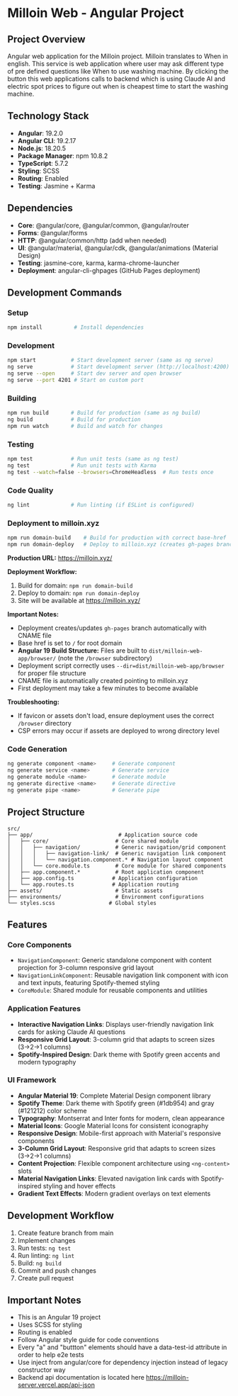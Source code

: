 # Milloin Web - Angular Project

## Project Overview
Angular web application for the Milloin project. Milloin translates to When in english. This service is web application where user may ask different type of pre defined questions like When to use washing machine. By clicking the button this web applications calls to backend which is using Claude AI and electric spot prices to figure out when is cheapest time to start the washing machine.

## Technology Stack
- **Angular**: 19.2.0
- **Angular CLI**: 19.2.17
- **Node.js**: 18.20.5
- **Package Manager**: npm 10.8.2
- **TypeScript**: 5.7.2
- **Styling**: SCSS
- **Routing**: Enabled
- **Testing**: Jasmine + Karma

## Dependencies
- **Core**: @angular/core, @angular/common, @angular/router
- **Forms**: @angular/forms
- **HTTP**: @angular/common/http (add when needed)
- **UI**: @angular/material, @angular/cdk, @angular/animations (Material Design)
- **Testing**: jasmine-core, karma, karma-chrome-launcher
- **Deployment**: angular-cli-ghpages (GitHub Pages deployment)

## Development Commands

### Setup
```bash
npm install          # Install dependencies
```

### Development
```bash
npm start           # Start development server (same as ng serve)
ng serve            # Start development server (http://localhost:4200)
ng serve --open     # Start dev server and open browser
ng serve --port 4201 # Start on custom port
```

### Building
```bash
npm run build       # Build for production (same as ng build)
ng build            # Build for production
npm run watch       # Build and watch for changes
```

### Testing
```bash
npm test            # Run unit tests (same as ng test)
ng test             # Run unit tests with Karma
ng test --watch=false --browsers=ChromeHeadless  # Run tests once
```

### Code Quality
```bash
ng lint             # Run linting (if ESLint is configured)
```

### Deployment to milloin.xyz
```bash
npm run domain-build    # Build for production with correct base-href
npm run domain-deploy   # Deploy to milloin.xyz (creates gh-pages branch with CNAME)
```

**Production URL:** https://milloin.xyz/

**Deployment Workflow:**
1. Build for domain: `npm run domain-build`
2. Deploy to domain: `npm run domain-deploy`
3. Site will be available at https://milloin.xyz/

**Important Notes:**
- Deployment creates/updates `gh-pages` branch automatically with CNAME file
- Base href is set to `/` for root domain
- **Angular 19 Build Structure:** Files are built to `dist/milloin-web-app/browser/` (note the `/browser` subdirectory)
- Deployment script correctly uses `--dir=dist/milloin-web-app/browser` for proper file structure
- CNAME file is automatically created pointing to milloin.xyz
- First deployment may take a few minutes to become available

**Troubleshooting:**
- If favicon or assets don't load, ensure deployment uses the correct `/browser` directory
- CSP errors may occur if assets are deployed to wrong directory level

### Code Generation
```bash
ng generate component <name>     # Generate component
ng generate service <name>       # Generate service
ng generate module <name>        # Generate module
ng generate directive <name>     # Generate directive
ng generate pipe <name>          # Generate pipe
```

## Project Structure
```
src/
├── app/                           # Application source code
│   ├── core/                     # Core shared module
│   │   ├── navigation/           # Generic navigation/grid component
│   │   │   ├── navigation-link/  # Generic navigation link component
│   │   │   └── navigation.component.* # Navigation layout component
│   │   └── core.module.ts        # Core module for shared components
│   ├── app.component.*           # Root application component
│   ├── app.config.ts            # Application configuration
│   └── app.routes.ts            # Application routing
├── assets/                       # Static assets
├── environments/                 # Environment configurations
└── styles.scss                 # Global styles
```

## Features

### Core Components
- `NavigationComponent`: Generic standalone component with content projection for 3-column responsive grid layout
- `NavigationLinkComponent`: Reusable navigation link component with icon and text inputs, featuring Spotify-themed styling
- `CoreModule`: Shared module for reusable components and utilities

### Application Features
- **Interactive Navigation Links**: Displays user-friendly navigation link cards for asking Claude AI questions
- **Responsive Grid Layout**: 3-column grid that adapts to screen sizes (3→2→1 columns)
- **Spotify-Inspired Design**: Dark theme with Spotify green accents and modern typography

### UI Framework
- **Angular Material 19**: Complete Material Design component library
- **Spotify Theme**: Dark theme with Spotify green (#1db954) and gray (#121212) color scheme
- **Typography**: Montserrat and Inter fonts for modern, clean appearance
- **Material Icons**: Google Material Icons for consistent iconography
- **Responsive Design**: Mobile-first approach with Material's responsive components
- **3-Column Grid Layout**: Responsive grid that adapts to screen sizes (3→2→1 columns)
- **Content Projection**: Flexible component architecture using `<ng-content>` slots
- **Material Navigation Links**: Elevated navigation link cards with Spotify-inspired styling and hover effects
- **Gradient Text Effects**: Modern gradient overlays on text elements

## Development Workflow
1. Create feature branch from main
2. Implement changes
3. Run tests: `ng test`
4. Run linting: `ng lint`
5. Build: `ng build`
6. Commit and push changes
7. Create pull request

## Important Notes
- This is an Angular 19 project
- Uses SCSS for styling
- Routing is enabled
- Follow Angular style guide for code conventions
- Every "a" and "buttton" elements should have a data-test-id attribute in order to help e2e tests
- Use inject from angular/core for dependency injection instead of legacy constructor way
- Backend api documentation is located here https://milloin-server.vercel.app/api-json